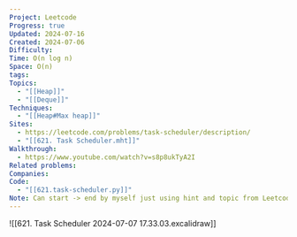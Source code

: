 ```yaml
---
Project: Leetcode
Progress: true
Updated: 2024-07-16
Created: 2024-07-06
Difficulty: 
Time: O(n log n)
Space: O(n)
tags: 
Topics:
  - "[[Heap]]"
  - "[[Deque]]"
Techniques:
  - "[[Heap#Max heap]]"
Sites:
  - https://leetcode.com/problems/task-scheduler/description/
  - "[[621. Task Scheduler.mht]]"
Walkthrough:
  - https://www.youtube.com/watch?v=s8p8ukTyA2I
Related problems: 
Companies: 
Code:
  - "[[621.task-scheduler.py]]"
Note: Can start -> end by myself just using hint and topic from Leetcode. BTW, use Neetcode way will be easier to recall.
---
```


![[621. Task Scheduler 2024-07-07 17.33.03.excalidraw]]